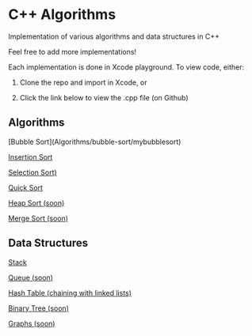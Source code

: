 # C++ Algorithms
Implementation of various algorithms and data structures in C++

Feel free to add more implementations!

Each implementation is done in Xcode playground. To view code, either:

1. Clone the repo and import in Xcode, or

2. Click the link below to view the .cpp file (on Github)

<h2>Algorithms</h2>
[Bubble Sort](Algorithms/bubble-sort/mybubblesort)

[Insertion Sort](https://github.com/johnsliao/insertion-and-selection-sort/tree/master/insertion%20selection%20sort/insertion%20selection%20sort)

[Selection Sort)](https://github.com/johnsliao/insertion-and-selection-sort/tree/master/insertion%20selection%20sort/insertion%20selection%20sort)

[Quick Sort](Algorithms/quick%20sort)

[Heap Sort (soon)](/)

[Merge Sort (soon)](/)

<h2>Data Structures</h2>

[Stack](Data%20Structures/stacks/stacks)

[Queue (soon)](Data%20Structures/Queues/Queues)

[Hash Table (chaining with linked lists)](Data%20Structures/hash%20tables/hash%20tables)

[Binary Tree (soon)](/)

[Graphs (soon)](/)
